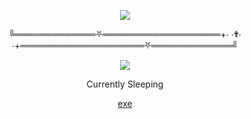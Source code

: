<p align="center">  
<img src="https://media.discordapp.net/attachments/996273367294427148/1003911033473220608/wallhaven-z82d1o.jpg?width=750&height=422">
</p>
<p align="center">
    ╚═════════════⛧═══════════════════+⋅ ⋅✟⋅ ⋅+════════════════════⛧═════════════╝
<p align="center">  
<img src="https://komarev.com/ghpvc/?username=cruc1fix&color=grey">
</p>
<p align="center">
Currently Sleeping
<p align="center">
    <a href="https://federal.federa1.repl.co">exe</a>

